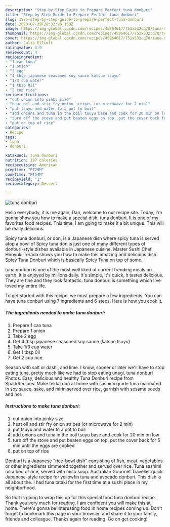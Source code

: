 ```yaml
---
description: "Step-by-Step Guide to Prepare Perfect tuna donburi"
title: "Step-by-Step Guide to Prepare Perfect tuna donburi"
slug: 1975-step-by-step-guide-to-prepare-perfect-tuna-donburi
date: 2020-07-29T20:32:26.150Z
image: https://img-global.cpcdn.com/recipes/45964617/751x532cq70/tuna-donburi-recipe-main-photo.jpg
thumbnail: https://img-global.cpcdn.com/recipes/45964617/751x532cq70/tuna-donburi-recipe-main-photo.jpg
cover: https://img-global.cpcdn.com/recipes/45964617/751x532cq70/tuna-donburi-recipe-main-photo.jpg
author: Julia Elliott
ratingvalue: 3.9
reviewcount: 4
recipeingredient:
- "1 can tuna"
- "1 onion"
- "2 egg"
- "4 tbsp japanese seasoned soy sauce katsuo tsuyu"
- "1/3 cup water"
- "1 tbsp 0il"
- "2 cup rice"
recipeinstructions:
- "cut onion into pinky size"
- "heat oil and stir fry onion stripes (or microwave for 2 min)"
- "put tsuyu and water to a pot to boil"
- "add onions and tuna in the boil tsuyu base and cook for 20 min on low"
- "turn off the stove and put beaten eggs on top, put the cover back for 5 min until the eggs are cooked"
- "put on top of rice"
categories:
- Recipe
tags:
- tuna
- donburi

katakunci: tuna donburi 
nutrition: 197 calories
recipecuisine: American
preptime: "PT29M"
cooktime: "PT54M"
recipeyield: "1"
recipecategory: Dessert

---
```



![tuna donburi](https://img-global.cpcdn.com/recipes/45964617/751x532cq70/tuna-donburi-recipe-main-photo.jpg)

Hello everybody, it is me again, Dan, welcome to our recipe site. Today, I'm gonna show you how to make a special dish, tuna donburi. It is one of my favorites food recipes. This time, I am going to make it a bit unique. This will be really delicious.

Spicy tuna donburi, or don, is a Japanese dish where spicy tuna is served atop a bowl of Spicy tuna don is just one of many different types of donburi-style dishes available in Japanese cuisine. Master Sushi Chef Hiroyuki Terada shows you how to make this amazing and delicious dish. Spicy Tuna Donburi which is basically Spicy Tuna on top of some.

tuna donburi is one of the most well liked of current trending meals on earth. It is enjoyed by millions daily. It's simple, it's quick, it tastes delicious. They are fine and they look fantastic. tuna donburi is something which I've loved my entire life.


To get started with this recipe, we must prepare a few ingredients. You can have tuna donburi using 7 ingredients and 6 steps. Here is how you cook it.

<!--inarticleads1-->

##### The ingredients needed to make tuna donburi:

1. Prepare 1 can tuna
1. Prepare 1 onion
1. Take 2 egg
1. Get 4 tbsp japanese seasoned soy sauce (katsuo tsuyu)
1. Take 1/3 cup water
1. Get 1 tbsp 0il
1. Get 2 cup rice


Season with salt or dashi, and lime. I know, sooner or later we&#39;ll have to stop eating tuna, pretty much like we had to stop eating unagi. tuna donburi Photos. Easy, delicious and healthy Tuna Donburi recipe from SparkRecipes. Make tekka don at home with sashimi grade tuna marinated in soy sauce, sake, and mirin served over rice, garnish with sesame seeds and nori. 

<!--inarticleads2-->

##### Instructions to make tuna donburi:

1. cut onion into pinky size
1. heat oil and stir fry onion stripes (or microwave for 2 min)
1. put tsuyu and water to a pot to boil
1. add onions and tuna in the boil tsuyu base and cook for 20 min on low
1. turn off the stove and put beaten eggs on top, put the cover back for 5 min until the eggs are cooked
1. put on top of rice


Donburi is a Japanese &#34;rice-bowl dish&#34; consisting of fish, meat, vegetables or other ingredients simmered together and served over rice. Tuna sashimi on a bed of rice, served with miso soup. Australian Gourmet Traveller quick Japanese-style recipe for yellowfin tuna and avocado donburi. This dish is all about the. I had tuna tataki for the first time at a sushi place in my neighborhood. 

So that is going to wrap this up for this special food tuna donburi recipe. Thank you very much for reading. I am confident you will make this at home. There's gonna be interesting food in home recipes coming up. Don't forget to bookmark this page in your browser, and share it to your family, friends and colleague. Thanks again for reading. Go on get cooking!
